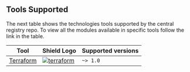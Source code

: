 ## Tools Supported

The next table shows the technologies tools supported by the central registry repo. To view all the modules available in specific tools follow the link in the table.

| Tool                             | Shield Logo                                                                                                   | Supported versions |
| -------------------------------- | ------------------------------------------------------------------------------------------------------------- | ------------------ |
| [Terraform](terraform/terraform.md) | [![terraform](https://img.shields.io/badge/terraform-v1.1.*-5C4EE5?logo=Terraform)](https://www.terraform.io) | `~> 1.0`           |

[link1]: <https://cloud.google.com/products/storage>
